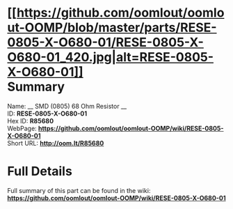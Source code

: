 
[[https://github.com/oomlout/oomlout-OOMP/blob/master/parts/RESE-0805-X-O680-01/RESE-0805-X-O680-01_420.jpg|alt=RESE-0805-X-O680-01]]     
Summary
=================
  
Name: __ SMD (0805) 68 Ohm Resistor __    
ID: __RESE-0805-X-O680-01__   
Hex ID: __R85680__   
WebPage: __https://github.com/oomlout/oomlout-OOMP/wiki/RESE-0805-X-O680-01__   
Short URL: __http://oom.lt/R85680__   

Full Details
==========================
Full summary of this part can be found in the wiki:   
__https://github.com/oomlout/oomlout-OOMP/wiki/RESE-0805-X-O680-01__    

